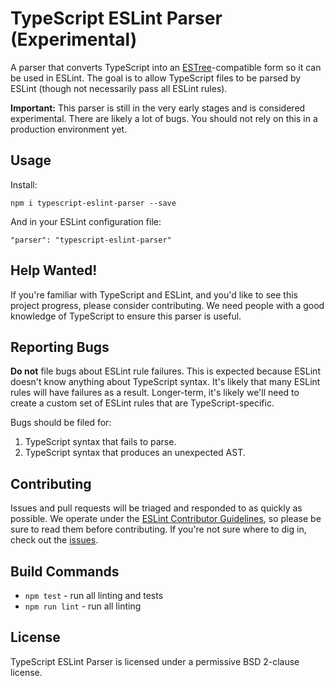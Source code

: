 # TypeScript ESLint Parser (Experimental)

A parser that converts TypeScript into an [ESTree](https://github.com/estree/estree)-compatible form so it can be used in ESLint. The goal is to allow TypeScript files to be parsed by ESLint (though not necessarily pass all ESLint rules).

**Important:** This parser is still in the very early stages and is considered experimental. There are likely a lot of bugs. You should not rely on this in a production environment yet.

## Usage

Install:

```
npm i typescript-eslint-parser --save
```

And in your ESLint configuration file:

```
"parser": "typescript-eslint-parser"
```

## Help Wanted!

If you're familiar with TypeScript and ESLint, and you'd like to see this project progress, please consider contributing. We need people with a good knowledge of TypeScript to ensure this parser is useful.

## Reporting Bugs

**Do not** file bugs about ESLint rule failures. This is expected because ESLint doesn't know anything about TypeScript syntax. It's likely that many ESLint rules will have failures as a result. Longer-term, it's likely we'll need to create a custom set of ESLint rules that are TypeScript-specific.

Bugs should be filed for:

1. TypeScript syntax that fails to parse.
1. TypeScript syntax that produces an unexpected AST.

## Contributing

Issues and pull requests will be triaged and responded to as quickly as possible. We operate under the [ESLint Contributor Guidelines](http://eslint.org/docs/developer-guide/contributing), so please be sure to read them before contributing. If you're not sure where to dig in, check out the [issues](https://github.com/eslint/typescript-eslint-parser/issues).

## Build Commands

* `npm test` - run all linting and tests
* `npm run lint` - run all linting

## License

TypeScript ESLint Parser is licensed under a permissive BSD 2-clause license.

